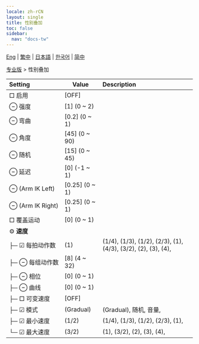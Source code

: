 ```yaml
---
locale: zh-rCN
layout: single
title: 性别叠加
toc: false
sidebar:
  nav: "docs-tw"
---
```

[Eng](/dancexr/menu/2025.4/actor/sex_overlay) | [繁中](/tw/dancexr/menu/2025.4/actor/sex_overlay) | [日本語](/jp/dancexr/menu/2025.4/actor/sex_overlay) | [한국어](/kr/dancexr/menu/2025.4/actor/sex_overlay) | [简中](/zh/dancexr/menu/2025.4/actor/sex_overlay)

[专业版](../menu#专业版) > 性别叠加



| Setting | Value | Description |
| :--- | --- | :--- |
|<nobr> □ 启用</nobr>| [OFF] | 
|<nobr> ⊖ 强度</nobr>| [1] (0 ~ 2) | 
|<nobr> ⊖ 弯曲</nobr>| [0.2] (0 ~ 1) | 
|<nobr> ⊖ 角度</nobr>| [45] (0 ~ 90) | 
|<nobr> ⊖ 随机</nobr>| [15] (0 ~ 45) | 
|<nobr> ⊖ 延迟</nobr>| [0] (-1 ~ 1) | 
|<nobr> ⊖ (Arm IK Left)</nobr>| [0.25] (0 ~ 1) | 
|<nobr> ⊖ (Arm IK Right)</nobr>| [0.25] (0 ~ 1) | 
|<nobr> □ 覆盖运动</nobr>| [0] (0 ~ 1) | 
|<nobr> ⚙️ <b>速度</b></nobr>| | 
|<nobr>├─ ☑ 每拍动作数</nobr>| (1) | (1/4), (1/3), (1/2), (2/3), (1), (4/3), (3/2), (2), (3), (4), 
|<nobr>├─ ⊖ 每组动作数</nobr>| [8] (4 ~ 32) | 
|<nobr>├─ ⊖ 相位</nobr>| [0] (0 ~ 1) | 
|<nobr>├─ ⊖ 曲线</nobr>| [0] (0 ~ 1) | 
|<nobr>├─ □ 可变速度</nobr>| [OFF] | 
|<nobr>├─ ☑ 模式</nobr>| (Gradual) | (Gradual), 随机, 音量, 
|<nobr>├─ ☑ 最小速度</nobr>| (1/2) | (1/4), (1/3), (1/2), (2/3), (1), 
|<nobr>└─ ☑ 最大速度</nobr>| (3/2) | (1), (3/2), (2), (3), (4), 
